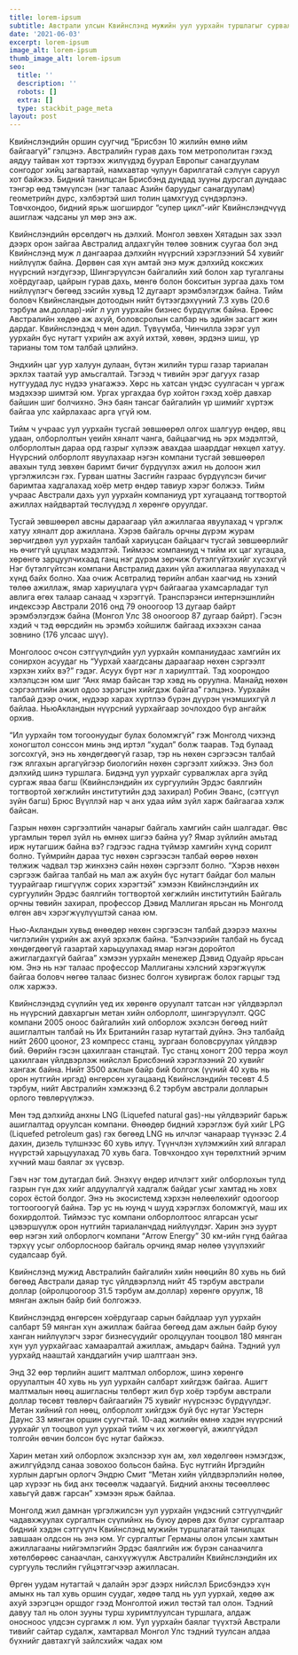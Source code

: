 ```yaml
---
title: lorem-ipsum
subtitle: Австрали улсын Квийнслэнд мужийн уул уурхайн туршлагыг сурвалжилсан нь
date: '2021-06-03'
excerpt: lorem-ipsum
image_alt: lorem-ipsum
thumb_image_alt: lorem-ipsum
seo:
  title: ''
  description: ''
  robots: []
  extra: []
  type: stackbit_page_meta
layout: post
---
```

Квийнслэндийн оршин суугчид “Брисбэн 10 жилийн өмнө ийм байгаагүй” гэлцэнэ. Австралийн гурав дахь том метрополитан гэхэд аядуу тайван хот тэртээх жилүүдэд буурал Европыг санагдуулам сонгодог хийц загвартай, намхавтар чулуун барилгатай сэлүүн саруул хот байжээ. Бидний танилцсан Брисбэнд дундад зууны дурсгал дундаас тэнгэр өөд тэмүүлсэн (нэг талаас Азийн баруудыг санагдуулам) геометрийн дүрс, хэлбэртэй шил толин цамхгууд сүндэрлэнэ. Товчхондоо, бидний ярьж шогширдог “супер цикл”-ийг Квийнслэндчүүд ашиглаж чадсаны ул мөр энэ аж.

Квийнслэндийн өрсөлдөгч нь дэлхий. Монгол зөвхөн Хятадын зах зээл дээрх орон зайгаа Австралид алдахгүйн төлөө зовниж суугаа бол энд Квийнслэнд муж л дангаараа дэлхийн нүүрсний хэрэглээний 54 хувийг нийлүүлж байна. Дөрвөн сая хүн амтай энэ муж дэлхийд коксжих нүүрсний нэгдүгээр, Шингэрүүлсэн байгалийн хий болон хар тугалганы хоёрдугаар, цайрын гурав дахь, мөнгө болон бокситын зургаа дахь том нийлүүлэгч бөгөөд зэсийн хувьд 12 дугаарт эрэмбэлэгдэж байна. Тийм боловч Квийнсландын дотоодын нийт бүтээгдэхүүний 7.3 хувь (20.6 тэрбум ам.доллар)-ийг л уул уурхайн бизнес бүрдүүлж байна. Ерөөс Австралийн хөдөө аж ахуй, боловсролын салбар нь эдийн засагт жин дардаг. Квийнслэндэд ч мөн адил. Түвүүмба, Чинчилла зэрэг уул уурхайн бүс нутагт үхрийн аж ахуй ихтэй, хөвөн, эрдэнэ шиш, үр тарианы том том талбай цэлийнэ.

Эндхийн цаг уур халуун дулаан, бүтэн жилийн турш газар тариалан эрхлэх таатай уур амьсгалтай. Тэгээд ч тивийн эрэг дагуух газар нутгуудад лус нүдээ унагажээ. Хөрс нь хатсан үндэс суулгасан ч ургаж мэдэхээр шимтэй юм. Ургах ургахдаа бүр хойтон гэхэд хоёр давхар байшин шиг болчихно. Энэ баян тансаг байгалийн үр шимийг хүртэж байгаа улс хайрлахаас арга үгүй юм.

Тийм ч учраас уул уурхайн тусгай зөвшөөрөл олгох шалгуур өндөр, явц удаан, олборлолтын үеийн хяналт чанга, байцаагчид нь эрх мэдэлтэй, олборлолтын дараа орд газрыг хүлээж авахдаа шаарддаг нөхцөл хатуу. Нүүрсний олборлолт явуулахаар нэгэн компани тусгай зөвшөөрөл авахын тулд зөвхөн баримт бичиг бүрдүүлэх ажил нь долоон жил үргэлжилсэн гэх. Гурван шатны Засгийн газраас бүрдүүлсэн бичиг баримтаа хадгалахад хоёр метр өндөр тавиур хэрэг болжээ. Тийм учраас Австрали дахь уул уурхайн компаниуд урт хугацаанд тогтвортой ажиллах найдвартай төслүүдэд л хөрөнгө оруулдаг.

Тусгай зөвшөөрөл авсны дараагаар үйл ажиллагаа явуулахад ч үргэлж хатуу хяналт дор ажиллана. Хэрэв байгаль орчны дүрэм журам зөрчигдвөл уул уурхайн талбай хариуцсан байцаагч тусгай зөвшөөрлийг нь өчиггүй цуцлах мэдэлтэй. Тиймээс компаниуд ч тийм их цаг хугацаа, хөрөнгө зарцуулчихаад ганц нэг дүрэм зөрчиж бүтэлгүйтэхийг хүсэхгүй Нэг бүтэлгүйтсэн компани Австралид дахин үйл ажиллагаа явуулахад ч хүнд байх болно. Хаа очиж Асвтралид төрийн албан хаагчид нь хэний төлөө ажиллаж, ямар хариуцлага үүрч байгаагаа ухамсарладаг тул авлига өгөх талаар санаад ч хэрэггүй. Транспэрэнси интернэшнлийн индексээр Австрали 2016 онд 79 оноогоор 13 дугаар байрт эрэмбэлэгдэж байна (Монгол Улс 38 оноогоор 87 дугаар байрт). Гэсэн хэдий ч тэд өөрсдийн нь эрэмбэ хойшилж байгаад ихээхэн санаа зовнино (176 улсаас шүү).

Монголоос очсон сэтгүүлчдийн уул уурхайн компаниудаас хамгийн их сонирхон асуудаг нь “Уурхай хаагдсаны дараагаар нөхөн сэргээлт хэрхэн хийх вэ?” гэдэг. Асуух бүрт нэг л хариулттай. Тэд хоорондоо хэлэлцсэн юм шиг “Анх ямар байсан тэр хэвд нь оруулна. Манайд нөхөн сэргээлтийн ажил одоо зэрэгцэн хийгдэж байгаа” гэлцэнэ. Уурхайн талбай дээр очиж, нүдээр харах хүртлээ бүрэн дүүрэн үнэмшихгүй л байлаа. НьюАкландын нүүрсний уурхайгаар зочлохдоо бүр ангайж орхив.

“Ил уурхайн том тогоонуудыг булах боломжгүй” гэж Монголд чихэнд хоногштол сонссон минь энд иртэл “худал” болж таарав. Тэд булаад зогсохгүй, энэ нь хөндөгдөөгүй газар, тэр нь нөхөн сэргээсэн талбай гэж ялгахын аргагүйгээр биологийн нөхөн сэргээлт хийжээ. Энэ бол дэлхийд шинэ туршлага. Бидэнд уул уурхайг сурвалжлах арга зүйд сургаж яваа багш (Квийнслэндийн их сургуулийн Эрдэс баялгийн тогтвортой хөгжлийн институтийн дэд захирал) Робин Эванс, (сэтгүүл зүйн багш) Брюс Вүүллэй нар ч анх удаа ийм зүйл харж байгаагаа хэлж байсан.

Газрын нөхөн сэргээлтийн чанарыг байгаль хамгийн сайн шалгадаг. Өвс ургамлын төрөл зүйл нь өмнөх шигээ байна уу? Ямар зүйлийн амьтад ирж нутагшиж байна вэ? гэдгээс гадна түймэр хамгийн хүнд сорилт болно. Түймрийн дараа тус нөхөн сэргээсэн талбай өөрөө нөхөн төлжиж чадвал тэр жинхэнэ сайн нөхөн сэргээлт болно. “Хэрэв нөхөн сэргээж байгаа талбай нь мал аж ахуйн бүс нутагт байдаг бол малын туурайгаар гишгүүлж сорих хэрэгтэй” хэмээн Квийнслэндийн их сургуулийн Эрдэс баялгийн тогтвортой хөгжлийн институтийн Байгаль орчны төвийн захирал, профессор Дэвид Маллиган ярьсан нь Монголд өлгөн авч хэрэгжүүлүүштэй санаа юм.

Нью-Акландын хувьд өнөөдөр нөхөн сэргээсэн талбай дээрээ махны чиглэлийн үхрийн аж ахуй эрхэлж байна. “Бэлчээрийн талбай нь бусад хөндөгдөөгүй газартай харьцуулахад ямар нэгэн доройтол ажиглагдахгүй байгаа” хэмээн уурхайн менежер Дэвид Одуайр ярьсан юм. Энэ нь нэг талаас профессор Маллиганы хэлсний хэрэгжүүлж байгаа боловч нөгөө талаас бизнес болгон хувиргаж болох гарцыг тэд олж харжээ.

Квийнслэндэд сүүлийн үед их хөрөнгө оруулалт татсан нэг үйлдвэрлэл нь нүүрсний давхаргын метан хийн олборлолт, шингэрүүлэлт. QGC компани 2005 оноос байгалийн хий олборлож эхэлсэн бөгөөд нийт ашиглалтын талбай нь Их Британийн газар нутагтай дүйнэ. Энэ талбайд нийт 2600 цооног, 23 компресс станц, зургаан боловсруулах үйлдвэр бий. Өөрийн гэсэн цахилгаан станцтай. Тус станц хоногт 200 терра жоул цахилгаан үйлдвэрлэж нийслэл Брисбэний хэрэглээний 20 хувийг хангаж байна. Нийт 3500 ажлын байр бий болгож (үүний 40 хувь нь орон нутгийн иргэд) өнгөрсөн хугацаанд Квийнслэндийн төсөвт 4.5 тэрбум, нийт Австралийн хэмжээнд 6.2 тэрбум австрали долларын орлого төвлөрүүлжээ.

Мөн тэд дэлхийд анхны LNG (Liquefed natural gas)-ны үйлдвэрийг барьж ашиглалтад оруулсан компани. Өнөөдөр бидний хэрэглэж буй хийг LPG (Liquefed petroleum gas) гэх бөгөөд LNG нь илчлэг чанараар түүнээс 2.4 дахин, дизель түлшнээс 60 хувь илүү. Түүнчлэн хүлэмжийн хий ялгарал нүүрстэй харьцуулахад 70 хувь бага. Товчхондоо хүн төрөлхтний эрчим хүчний маш баялаг эх үүсвэр.

Гэвч нэг том дутагдал бий. Энэхүү өндөр илчлэгт хийг олборлохын тулд газрын гүн дэх хийг алдуулалгүй хадгалж байдаг усыг хамтад нь ховх сорох ёстой болдог. Энэ нь экосистемд хэрхэн нөлөөлөхийг одоогоор тогтоогоогүй байна. Тэр ус нь юунд ч шууд хэрэглэх боломжгүй, маш их бохирдолтой. Тиймээс тус компани олборлолтоос ялгарсан усыг цэвэршүүлж орон нутгийн тариаланчдад нийлүүлдэг. Харин энэ зуурт өөр нэгэн хий олборлогч компани “Arrow Energy” 30 км-ийн гүнд байгаа тэрхүү усыг олборлосноор байгаль орчинд ямар нөлөө үзүүлэхийг судалсаар буй.

Квийнслэнд мужид Австралийн байгалийн хийн нөөцийн 80 хувь нь бий бөгөөд Австрали даяар тус үйлдвэрлэлд нийт 45 тэрбум австрали доллар (ойролцоогоор 31.5 тэрбум ам.доллар) хөрөнгө оруулж, 18 мянган ажлын байр бий болгожээ.

Квийнслэндэд өнгөрсөн хоёрдугаар сарын байдлаар уул уурхайн салбарт 59 мянган хүн ажиллаж байгаа бөгөөд дам ажлын байр буюу ханган нийлүүлэгч зэрэг бизнесүүдийг оролцуулан тооцвол 180 мянган хүн уул уурхайгаас хамааралтай ажиллаж, амьдарч байна. Тэдний уул уурхайд нааштай ханддагийн учир шалтгаан энэ.

Энд 32 өөр төрлийн ашигт малтмал олборлож, шинэ хөрөнгө оруулалтын 40 хувь нь уул уурхайн салбарт хийгдэж байгаа. Ашигт малтмалын нөөц ашигласны төлбөрт жил бүр хоёр тэрбум австрали доллар төсөвт төвлөрч байгаагийн 75 хувийг нүүрснээс бүрдүүлдэг. Метан хийний гол нөөц, олборлолт хийгдэж буй бүс нутаг Уэстерн Даунс 33 мянган оршин суугчтай. 10-аад жилийн өмнө хэдэн нүүрсний уурхайг үл тооцвол уул уурхай тийм ч их хөгжөөгүй, ажилгүйдэл толгойн өвчин болсон бүс нутаг байжээ.

Харин метан хий олборлож эхэлснээр хүн ам, хөл хөдөлгөөн нэмэгдэж, ажилгүйдэлд санаа зовохоо больсон байна. Бүс нутгийн Иргэдийн хурлын даргын орлогч Эндрю Смит “Метан хийн үйлдвэрлэлийн нөлөө, цар хүрээг нь бид анх төсөөлж чадаагүй. Бидний анхны төсөөллөөс хавьгүй давж гарсан” хэмээн ярьж байлаа.

Монголд жил дамнан үргэлжилсэн уул уурхайн үндэсний сэтгүүлчдийг чадавхжуулах сургалтын сүүлийнх нь буюу дөрөв дэх бүлэг сургалтаар бидний хэдэн сэтгүүлч Квийнслэнд мужийн туршлагатай танилцах завшаан олдсон нь энэ юм. Уг сургалтыг Германы олон улсын хамтын ажиллагааны нийгэмлэгийн Эрдэс баялгийн иж бүрэн санаачилга хөтөлбөрөөс санаачлан, санхүүжүүлж Австралийн Квийнслэндийн их сургууль төслийн гүйцэтгэгчээр ажилласан.

Өргөн уудам нутагтай ч далайн эрэг дээрх нийслэл Брисбэндээ хүн амынх нь тал хувь оршин суудаг, хөдөө талд нь уул уурхай, хөдөө аж ахуй зэрэгцэн оршдог гээд Монголтой ижил төстэй тал олон. Тэдний давуу тал нь олон зууны турш хуримтлуулсан туршлага, алдаж оносноос үлдсэн сургамж л юм. Уул уурхайн баялаг түүхтэй Австрали тивийг сайтар судалж, хамтарвал Монгол Улс тэдний туулсан алдаа бүхнийг давтахгүй зайлсхийж чадах юм
